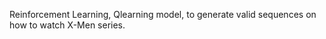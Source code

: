 Reinforcement Learning, Qlearning model, to generate valid sequences on how to watch X-Men series. 
